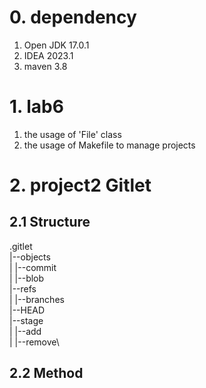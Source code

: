 # 0. dependency
1. Open JDK 17.0.1
2. IDEA 2023.1
3. maven 3.8

# 1. lab6
1. the usage of 'File' class
2. the usage of Makefile to manage projects

# 2. project2 Gitlet
## 2.1 Structure
.gitlet\
    |--objects\
    |    |--commit\
    |    |--blob\
    |--refs\
    |    |--branches\
    |--HEAD\
    |--stage\
    |    |--add\
    |    |--remove\
## 2.2 Method
